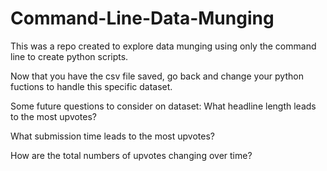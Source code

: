 # Command-Line-Data-Munging
This was a repo created to explore data munging using only the 
command line to create python scripts.

Now that you have the csv file saved, go back and change your python
fuctions to handle this specific dataset.

Some future questions to consider on dataset:
What headline length leads to the most upvotes?

What submission time leads to the most upvotes?

How are the total numbers of upvotes changing over time?
